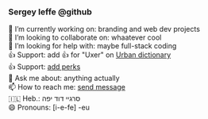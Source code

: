 ### Sergey Ieffe @github

🔭 I’m currently working on: branding and web dev projects  
👯 I’m looking to collaborate on: whaatever cool  
🤔 I’m looking for help with: maybe full-stack coding    
👍 Support: add 👍 for "Uxer" on [Urban dictionary](https://www.urbandictionary.com/define.php?term=uxer)  
👍 Support: [add perks](https://ko-fi.com/sergeyieffe)  
💬 Ask me about: anything actually  
📫 How to reach me: [send message](https://ieffe.art.blog/contact/)   
🇮🇱 Heb.: סרגיי דוד יפה  
😄 Pronouns: [i-e-fe] -eu   
